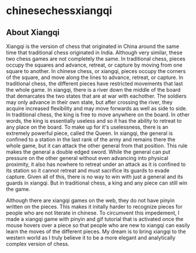 # chinesechessxiangqi
## About Xiangqi
Xiangqi is the version of chess that originated in China around the same time that traditional chess originated in India. Although very similar, these two chess games are not completely the same.
In traditional chess, pieces occupy the squares and advance, retreat, or capture by moving from one square to another. In chinese chess, or xiangqi, pieces occupy the corners of the square,
and move along the lines to advance, retreat, or capture. In traditional chess, the different pieces have restricted movements that last the whole game. In xiangqi, there is a river
down the middle of the board that demarcates the two states that are at war with eachother. The soldiers may only advance in their own state, but after crossing the river, they acquire increased
flexibility and may move forwards as well as side to side. In traditional chess, the king is free to move anywhere on the board. In other words, the king is essentially useless and so it has the ability
to retreat to any place on the board. To make up for it's uselessness, there is an extremely powerful piece, called the Queen. 
In xiangqi, the general is confined to a station in the last rank of the army and remains there the whole game, but it can attack the other general from that position. This rule makes the general a double edged sword. 
While the general can put pressure on the other general without even advancing into physical proximity, it also has nowhere to retreat under an attack as it is confined to its station so it cannot retreat and
must sacrifice its guards to evade capture. Given all of this, there is no way to win with just a general and its guards in xiangqi. But in traditional chess, a king and any piece can still win the game. 

Although there are xiangqi games on the web, they do not have pinyin written on the pieces. This makes it initally harder to recognize pieces for people who are not literate in chinese. To circumvent this impedement,
I made a xiangqi game with pinyin and gif tutorial that is activated once the mouse hovers over a piece so that people who are new to xiangqi can easily learn the moves of the different pieces. My dream is to bring xiangqi to the western world as I truly believe it to be a more elegant and analytically complex version of chess.



